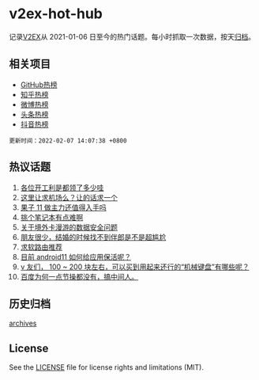 # v2ex-hot-hub

 记录[V2EX](https://www.v2ex.com/)从 2021-01-06 日至今的热门话题。每小时抓取一次数据，按天[归档](archives)。
 
 ## 相关项目

- [GitHub热榜](https://github.com/snaildev/github-hot-hub)
- [知乎热榜](https://github.com/snaildev/zhihu-hot-hub)
- [微博热榜](https://github.com/snaildev/weibo-hot-hub)
- [头条热榜](https://github.com/snaildev/toutiao-hot-hub)
- [抖音热榜](https://github.com/snaildev/douyin-hot-hub)


 `更新时间：2022-02-07 14:07:38 +0800`

## 热议话题

1. [各位开工利是都领了多少哇](https://www.v2ex.com/t/832169)
1. [这里让求机场么？让的话求一个](https://www.v2ex.com/t/832099)
1. [果子 11 做主力还值得入手吗](https://www.v2ex.com/t/832072)
1. [挑个笔记本有点难啊](https://www.v2ex.com/t/832105)
1. [关于境外卡漫游的数据安全问题](https://www.v2ex.com/t/832129)
1. [朋友很少，结婚的时候找不到伴郎是不是超尴尬](https://www.v2ex.com/t/832171)
1. [求软路由推荐](https://www.v2ex.com/t/832092)
1. [目前 android11 如何给应用保活呢？](https://www.v2ex.com/t/832165)
1. [v 友们， 100 ~ 200 块左右，可以买到用起来还行的“机械键盘”有哪些呢？](https://www.v2ex.com/t/832109)
1. [百度为何一点节操都没有，搞中间人。](https://www.v2ex.com/t/832144)

## 历史归档

[archives](archives)

## License

See the [LICENSE](LICENSE) file for license rights and limitations (MIT).
